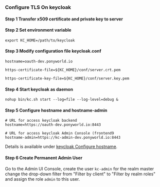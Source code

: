 ### Configure TLS On keycloak
#### Step 1 Transfer x509 certificate and private key to server

#### Step 2 Set environment variable
```
export KC_HOME=/path/to/keycloak
```

#### Step 3 Modify configuration file keycloak.conf
```
hostname=oauth-dev.ponyworld.io

https-certificate-file=${KC_HOME}/conf/server.crt.pem

https-certificate-key-file=${KC_HOME}/conf/server.key.pem
```

#### Step 4 Start keycloak as daemon
```
nohup bin/kc.sh start --log=file --log-level=debug &
```

#### Step 5 Configure hostname and hostname-admin
```
# URL for access keycloak backend
hostname=https://oauth-dev.ponyworld.io:8443

# URL for access keycloak Admin Console (frontend9
hostname-admin=https://kc-admin-dev.ponyworld.io:8443
```
Details is available under [keycloak Configure hostname](https://www.keycloak.org/server/hostname).

#### Step 6 Create Permanent Admin User
Go to the Admin UI Console, create the user `kc-admin` for the realm master change
the drop-down filter from "Filter by client" to "Filter by realm roles" and assign
the role `admin` to this user.